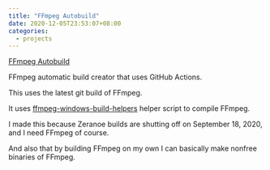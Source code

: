 ```yaml
---
title: "FFmpeg Autobuild"
date: 2020-12-05T23:53:07+08:00
categories:
  - projects
---
```

[FFmpeg Autobuild](https://github.com/AnimMouse/ffmpeg-autobuild)

FFmpeg automatic build creator that uses GitHub Actions.

This uses the latest git build of FFmpeg.

It uses [ffmpeg-windows-build-helpers](https://github.com/rdp/ffmpeg-windows-build-helpers) helper script to compile FFmpeg.

I made this because Zeranoe builds are shutting off on September 18, 2020, and I need FFmpeg of course.

And also that by building FFmpeg on my own I can basically make nonfree binaries of FFmpeg.